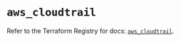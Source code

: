 # `aws_cloudtrail`

Refer to the Terraform Registry for docs: [`aws_cloudtrail`](https://registry.terraform.io/providers/hashicorp/aws/5.31.0/docs/resources/cloudtrail).
